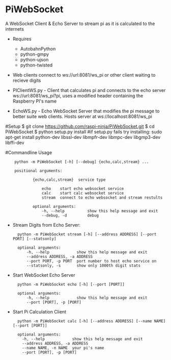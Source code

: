 # PiWebSocket
A WebSocket Client & Echo Server to stream pi as it is calculated to the internets

- Requires
    - AutobahnPython
    - python-gmpy
    - python-ujson
    - python-twisted

- Web clients connect to ws://url:8081/ws_pi or other client waiting to recieve digits
- PIClientWS.py - Client that calculates pi and connects to the echo server ws://url:8081/ws_pi?pi,  uses a modified header     containing the Raspberry PI's name
- EchoWS.py - Echo WebSocket Server that modifies the pi message to better suite web clients.  Hosts server at
   ws://localhost:8081/ws_pi

#Setup
    $ git clone https://github.com/raspi-ninja/PiWebSocket.git
    $ cd PiWebSocket
    $ python setup.py install
    #if setup.py fails try installing: 
        sudo apt-get install python-dev libssl-dev libmpfr-dev libmpc-dev libgmp3-dev libffi-dev

#Commandline Usage

        python -m PiWebSocket [-h] [--debug] {echo,calc,stream} ...

        positional arguments:
    
                {echo,calc,stream}  service type
              
                    echo    start echo websocket service
                    calc    start calc websocket service
                    stream  connect to echo websocket and stream restults
                
                optional arguments:
                    -h, --help          show this help message and exit
                    --debug, -d         debug


- Stream Digits from Echo Server:
    
        python -m PiWebSocket stream [-h] [--address ADDRESS] [--port PORT] [--statsonly]

        optional arguments:
            -h, --help            show this help message and exit
            --address ADDRESS, -a ADDRESS
            --port PORT, -p PORT  port number to host echo service on
            --statsonly, -s       show only 1000th digit stats


- Start WebSocket Echo Server
    
        python -m PiWebSocket echo [-h] [--port [PORT]]

        optional arguments:
            -h, --help            show this help message and exit
            --port [PORT], -p [PORT]

- Start Pi Calculation Client

        python -m PiWebSocket calc [-h] [--address ADDRESS] [--name NAME] [--port [PORT]]

        optional arguments:
          -h, --help            show this help message and exit
          --address ADDRESS, -a ADDRESS
          --name NAME, -n NAME  your pi's name
          --port [PORT], -p [PORT]

